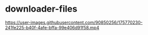 # downloader-files

https://user-images.githubusercontent.com/90850256/175770230-241fe225-b40f-4afe-bffa-99e406d91f58.mp4

